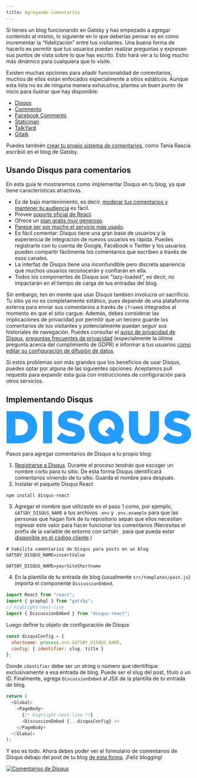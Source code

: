 ```yaml
---
title: Agregando comentarios
---
```


Si tienes un blog funcionando en Gatsby y has empezado a agregar contenido al mismo, lo siguiente en lo que deberías pensar es en cómo incrementar la “fidelización” entre tus visitantes. Una buena forma de hacerlo es permitir que tus usuarios puedan realizar preguntas y expresen sus puntos de vista sobre lo que has escrito. Esto hará ver a tu blog mucho más dinámico para cualquiera que lo visite.

Existen muchas opciones para añadir funcionalidad de comentarios, muchos de ellos están enfocados especialmente a sitios estáticos. Aunque esta lista no es de ninguna manera exhaustiva, plantea un buen punto de inicio para ilustrar que hay disponible:

- [Disqus](https://disqus.com)
- [Commento](https://commento.io)
- [Facebook Comments](https://www.npmjs.com/package/react-facebook)
- [Staticman](https://staticman.net)
- [TalkYard](https://www.talkyard.io)
- [Gitalk](https://gitalk.github.io)

Puedes también [crear tu propio sistema de comentarios](/blog/2019-08-27-roll-your-own-comment-system/), como Tania Rascia escribió en el blog de Gatsby.

## Usando Disqus para comentarios

En esta guía te mostraremos como implementar Disqus en tu blog, ya que tiene características atractivas.

- Es de bajo mantenimiento, es decir, [moderar tus comentarios y mantener tu audiencia](https://help.disqus.com/moderation/moderating-101) es fácil.
- Provee [soporte oficial de React](https://github.com/disqus/disqus-react).
- Ofrece un [plan gratis muy generoso](https://disqus.com/pricing).
- [Parece ser por mucho el servicio más usado](https://www.datanyze.com/market-share/comment-systems/disqus-market-share).
- Es fácil comentar: Disqus tiene una gran base de usuarios y la experiencia de integración de nuevos usuarios es rápida. Puedes registrarte con tu cuenta de Google, Facebook o Twitter y los usuarios pueden compartir fácilmente los comentarios que escriben a través de esos canales.
- La interfaz de Disqus tiene una inconfundible pero discreta apariencia que muchos usuarios reconocerán y confiarán en ella.
- Todos los componentes de Disqus son "lazy-loaded", es decir, no impactarán en el tiempo de carga de tus entradas del blog.

Sin embargo, ten en mente que usar Disqus también involucra un sacrificio. Tu sitio ya no es completamente estático, pues depende de una plataforma externa para enviar sus comentarios a través de `iframe`s integrados al momento en que el sitio cargue. Además, debes considerar las implicaciones de privacidad por permitir que un tercero guarde los comentarios de tus visitantes y potencialmente puedan seguir sus historiales de navegación. Puedes consultar el [aviso de privacidad de Disqus](https://help.disqus.com/terms-and-policies/disqus-privacy-policy), [preguntas frecuentes de privacidad](https://help.disqus.com/terms-and-policies/privacy-faq) (especialmente la última pregunta acerca del cumplimiento de GDPR) e informar a tus usuarios [como editar su configuración de difusión de datos](https://help.disqus.com/terms-and-policies/how-to-edit-your-data-sharing-settings).

Si estos problemas son más grandes que los beneficios de usar Disqus, puedes optar por alguna de las siguientes opciones. Aceptamos pull requests para expandir esta guía con instrucciones de configuración para otros servicios.

## Implementando Disqus

![Logo de Disqus](./images/disqus-logo.svg)

Pasos para agregar comentarios de Disqus a tu propio blog:

1. [Registrarse a Disqus](https://disqus.com/profile/signup). Durante el proceso tendrás que escoger un nombre corto para tu sitio. De esta forma Disqus identificará comentarios viniendo de tu sitio. Guarda el nombre para después.
2. Instalar el paquete Disqus React

```shell
npm install disqus-react
```

3. Agregar el nombre que utilizaste en el paso 1 como, por ejemplo, `GATSBY_DISQUS_NAME` a tus archivos `.env` y `.env.example` para que las personas que hagan fork de tu repositorio sepan que ellos necesitan ingresar este valor para hacer funcionar los comentarios (Necesitas el prefix de la variable de entorno con `GATSBY_` para que pueda estar [disponible en el código cliente](https://www.gatsbyjs.org/docs/environment-variables/#client-side-javascript).)

```text:title=.env.example
# habilita comentarios de Disqus para posts en un blog
GATSBY_DISQUS_NAME=insertValue
```

```text:title=.env
GATSBY_DISQUS_NAME=yourSiteShortname
```

4. En la plantilla de tu entrada de blog (usualmente `src/templates/post.js`) importa el componente `DiscussionEmbed`.

```js:title=src/templates/post.js
import React from "react";
import { graphql } from "gatsby";
// highlight-next-line
import { DiscussionEmbed } from "disqus-react";
```

Luego define tu objeto de configuración de Disqus

```js
const disqusConfig = {
  shortname: process.env.GATSBY_DISQUS_NAME,
  config: { identifier: slug, title }
};
```

Donde `identifier` debe ser un string o número que identifique exclusivamente a esa entrada de blog. Puede ser el slug del post, título o un ID. Finalmente, agrega `DiscussionEmbed` al JSX de la plantilla de tu entrada de blog.

```jsx:title=src/templates/post.js
return (
  <Global>
    <PageBody>
      {/* highlight-next-line */}
      <DiscussionEmbed {...disqusConfig} />
    </PageBody>
  </Global>
);
```

Y eso es todo. Ahora debes poder ver el formulario de comentarios de Disqus debajo del post de tu blog [de esta forma](https://janosh.io/blog/disqus-comments#disqus_thread). ¡Feliz blogging!

[![Comentarios de Disqus](./images/disqus-comments.png)](https://janosh.io/blog/disqus-comments#disqus_thread)

